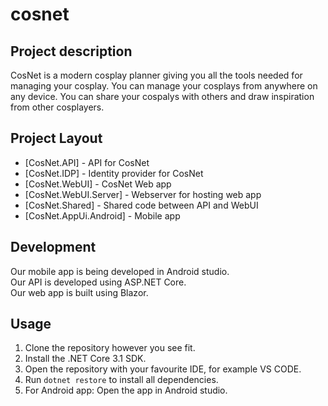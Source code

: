 # cosnet

## Project description

CosNet is a modern cosplay planner giving you all the tools needed for managing your cosplay.
You can manage your cosplays from anywhere on any device.
You can share your cospalys with others and draw inspiration from other cosplayers.

## Project Layout

- [CosNet.API] - API for CosNet
- [CosNet.IDP] - Identity provider for CosNet
- [CosNet.WebUI] - CosNet Web app
- [CosNet.WebUI.Server] - Webserver for hosting web app
- [CosNet.Shared] - Shared code between API and WebUI
- [CosNet.AppUi.Android] - Mobile app

## Development

Our mobile app is being developed in Android studio.</br>
Our API is developed using ASP.NET Core.</br>
Our web app is built using Blazor.

## Usage

1. Clone the repository however you see fit.
2. Install the .NET Core 3.1 SDK.
3. Open the repository with your favourite IDE, for example VS CODE.
4. Run `dotnet restore` to install all dependencies.
5. For Android app: Open the app in Android studio.

